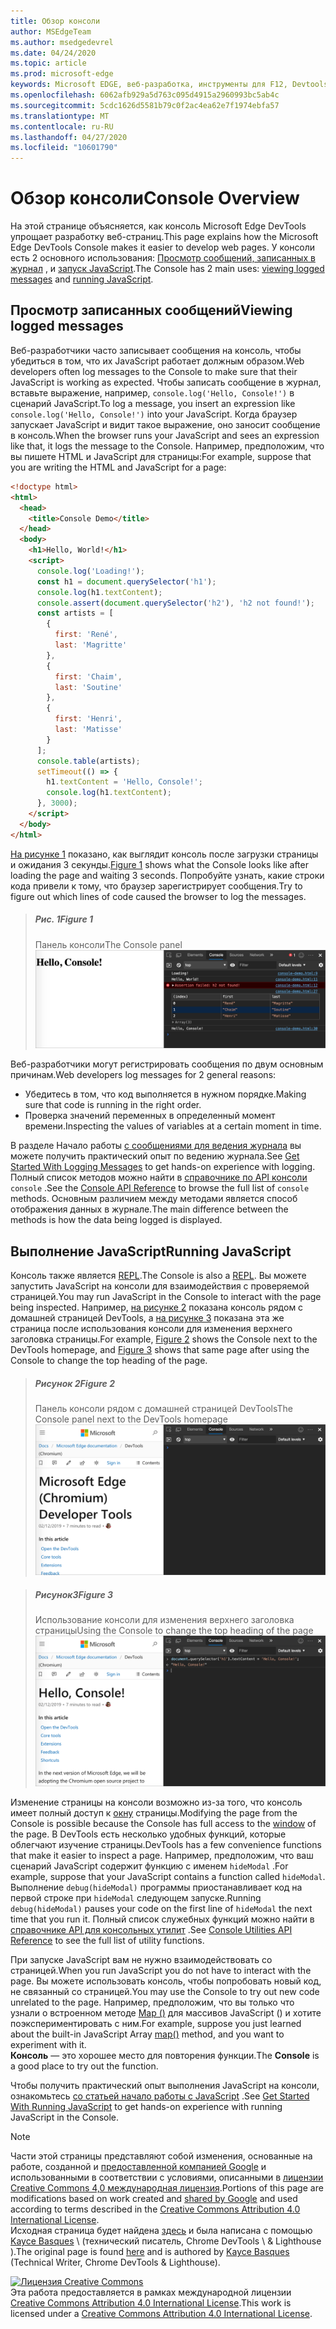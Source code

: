 ```yaml
---
title: Обзор консоли
author: MSEdgeTeam
ms.author: msedgedevrel
ms.date: 04/24/2020
ms.topic: article
ms.prod: microsoft-edge
keywords: Microsoft EDGE, веб-разработка, инструменты для F12, Devtools
ms.openlocfilehash: 6062afb929a5d763c095d4915a2960993bc5ab4c
ms.sourcegitcommit: 5cdc1626d5581b79c0f2ac4ea62e7f1974ebfa57
ms.translationtype: MT
ms.contentlocale: ru-RU
ms.lasthandoff: 04/27/2020
ms.locfileid: "10601790"
---
```

<!-- Copyright Kayce Basques 

   Licensed under the Apache License, Version 2.0 (the "License");
   you may not use this file except in compliance with the License.
   You may obtain a copy of the License at

       https://www.apache.org/licenses/LICENSE-2.0

   Unless required by applicable law or agreed to in writing, software
   distributed under the License is distributed on an "AS IS" BASIS,
   WITHOUT WARRANTIES OR CONDITIONS OF ANY KIND, either express or implied.
   See the License for the specific language governing permissions and
   limitations under the License.  -->





# <span data-ttu-id="ab0ae-103">Обзор консоли</span><span class="sxs-lookup"><span data-stu-id="ab0ae-103">Console Overview</span></span>   

  

<span data-ttu-id="ab0ae-104">На этой странице объясняется, как консоль Microsoft Edge DevTools упрощает разработку веб-страниц.</span><span class="sxs-lookup"><span data-stu-id="ab0ae-104">This page explains how the Microsoft Edge DevTools Console makes it easier to develop web pages.</span></span>  <span data-ttu-id="ab0ae-105">У консоли есть 2 основного использования: [Просмотр сообщений, записанных в журнал](#viewing-logged-messages) , и [запуск JavaScript](#running-javascript).</span><span class="sxs-lookup"><span data-stu-id="ab0ae-105">The Console has 2 main uses: [viewing logged messages](#viewing-logged-messages) and [running JavaScript](#running-javascript).</span></span>  

## <span data-ttu-id="ab0ae-106">Просмотр записанных сообщений</span><span class="sxs-lookup"><span data-stu-id="ab0ae-106">Viewing logged messages</span></span>   

<span data-ttu-id="ab0ae-107">Веб-разработчики часто записывает сообщения на консоль, чтобы убедиться в том, что их JavaScript работает должным образом.</span><span class="sxs-lookup"><span data-stu-id="ab0ae-107">Web developers often log messages to the Console to make sure that their JavaScript is working as expected.</span></span>  <span data-ttu-id="ab0ae-108">Чтобы записать сообщение в журнал, вставьте выражение, например, `console.log('Hello, Console!')` в сценарий JavaScript.</span><span class="sxs-lookup"><span data-stu-id="ab0ae-108">To log a message, you insert an expression like `console.log('Hello, Console!')` into your JavaScript.</span></span>  <span data-ttu-id="ab0ae-109">Когда браузер запускает JavaScript и видит такое выражение, оно заносит сообщение в консоль.</span><span class="sxs-lookup"><span data-stu-id="ab0ae-109">When the browser runs your JavaScript and sees an expression like that, it logs the message to the Console.</span></span>  <span data-ttu-id="ab0ae-110">Например, предположим, что вы пишете HTML и JavaScript для страницы:</span><span class="sxs-lookup"><span data-stu-id="ab0ae-110">For example, suppose that you are writing the HTML and JavaScript for a page:</span></span>  

```html
<!doctype html>
<html>
  <head>
    <title>Console Demo</title>
  </head>
  <body>
    <h1>Hello, World!</h1>
    <script>
      console.log('Loading!');
      const h1 = document.querySelector('h1');
      console.log(h1.textContent);
      console.assert(document.querySelector('h2'), 'h2 not found!');
      const artists = [
        {
          first: 'René',
          last: 'Magritte'
        },
        {
          first: 'Chaim',
          last: 'Soutine'
        },
        {
          first: 'Henri',
          last: 'Matisse'
        }
      ];
      console.table(artists);
      setTimeout(() => {
        h1.textContent = 'Hello, Console!';
        console.log(h1.textContent);
      }, 3000);
    </script>
  </body>
</html>
```  

<span data-ttu-id="ab0ae-111">[На рисунке 1](#figure-1) показано, как выглядит консоль после загрузки страницы и ожидания 3 секунды.</span><span class="sxs-lookup"><span data-stu-id="ab0ae-111">[Figure 1](#figure-1) shows what the Console looks like after loading the page and waiting 3 seconds.</span></span>  <span data-ttu-id="ab0ae-112">Попробуйте узнать, какие строки кода привели к тому, что браузер зарегистрирует сообщения.</span><span class="sxs-lookup"><span data-stu-id="ab0ae-112">Try to figure out which lines of code caused the browser to log the messages.</span></span>  

> ##### <span data-ttu-id="ab0ae-113">Рис. 1</span><span class="sxs-lookup"><span data-stu-id="ab0ae-113">Figure 1</span></span>  
> <span data-ttu-id="ab0ae-114">Панель консоли</span><span class="sxs-lookup"><span data-stu-id="ab0ae-114">The Console panel</span></span>  
> ![Панель консоли][ImageConsole]  

<span data-ttu-id="ab0ae-116">Веб-разработчики могут регистрировать сообщения по двум основным причинам.</span><span class="sxs-lookup"><span data-stu-id="ab0ae-116">Web developers log messages for 2 general reasons:</span></span>  

*   <span data-ttu-id="ab0ae-117">Убедитесь в том, что код выполняется в нужном порядке.</span><span class="sxs-lookup"><span data-stu-id="ab0ae-117">Making sure that code is running in the right order.</span></span>  
*   <span data-ttu-id="ab0ae-118">Проверка значений переменных в определенный момент времени.</span><span class="sxs-lookup"><span data-stu-id="ab0ae-118">Inspecting the values of variables at a certain moment in time.</span></span>  

<span data-ttu-id="ab0ae-119">В разделе Начало работы [с сообщениями для ведения журнала][DevtoolsConsoleLoggingMessages] вы можете получить практический опыт по ведению журнала.</span><span class="sxs-lookup"><span data-stu-id="ab0ae-119">See [Get Started With Logging Messages][DevtoolsConsoleLoggingMessages] to get hands-on experience with logging.</span></span>  <span data-ttu-id="ab0ae-120">Полный список методов можно найти в [справочнике по API консоли][DevToolsConsoleAPI] `console` .</span><span class="sxs-lookup"><span data-stu-id="ab0ae-120">See the [Console API Reference][DevToolsConsoleAPI] to browse the full list of `console` methods.</span></span>  <span data-ttu-id="ab0ae-121">Основным различием между методами является способ отображения данных в журнале.</span><span class="sxs-lookup"><span data-stu-id="ab0ae-121">The main difference between the methods is how the data being logged is displayed.</span></span>  

## <span data-ttu-id="ab0ae-122">Выполнение JavaScript</span><span class="sxs-lookup"><span data-stu-id="ab0ae-122">Running JavaScript</span></span>   

<span data-ttu-id="ab0ae-123">Консоль также является [REPL][WikiREPLoop].</span><span class="sxs-lookup"><span data-stu-id="ab0ae-123">The Console is also a [REPL][WikiREPLoop].</span></span>  <span data-ttu-id="ab0ae-124">Вы можете запустить JavaScript на консоли для взаимодействия с проверяемой страницей.</span><span class="sxs-lookup"><span data-stu-id="ab0ae-124">You may run JavaScript in the Console to interact with the page being inspected.</span></span>  <span data-ttu-id="ab0ae-125">Например, [на рисунке 2](#figure-2) показана консоль рядом с домашней страницей DevTools, а [на рисунке 3](#figure-3) показана эта же страница после использования консоли для изменения верхнего заголовка страницы.</span><span class="sxs-lookup"><span data-stu-id="ab0ae-125">For example, [Figure 2](#figure-2) shows the Console next to the DevTools homepage, and [Figure 3](#figure-3) shows that same page after using the Console to change the top heading of the page.</span></span>  

> ##### <span data-ttu-id="ab0ae-126">Рисунок 2</span><span class="sxs-lookup"><span data-stu-id="ab0ae-126">Figure 2</span></span>  
> <span data-ttu-id="ab0ae-127">Панель консоли рядом с домашней страницей DevTools</span><span class="sxs-lookup"><span data-stu-id="ab0ae-127">The Console panel next to the DevTools homepage</span></span>  
> ![Панель консоли рядом с домашней страницей DevTools][ImageConsoleOverview]  

> ##### <span data-ttu-id="ab0ae-129">Рисунок3</span><span class="sxs-lookup"><span data-stu-id="ab0ae-129">Figure 3</span></span>  
> <span data-ttu-id="ab0ae-130">Использование консоли для изменения верхнего заголовка страницы</span><span class="sxs-lookup"><span data-stu-id="ab0ae-130">Using the Console to change the top heading of the page</span></span>  
> ![Использование консоли для изменения верхнего заголовка страницы][ImageConsoleChangeTitle]  

<span data-ttu-id="ab0ae-132">Изменение страницы на консоли возможно из-за того, что консоль имеет полный доступ к [окну][MDNWindow] страницы.</span><span class="sxs-lookup"><span data-stu-id="ab0ae-132">Modifying the page from the Console is possible because the Console has full access to the [window][MDNWindow] of the page.</span></span>  <span data-ttu-id="ab0ae-133">В DevTools есть несколько удобных функций, которые облегчают изучение страницы.</span><span class="sxs-lookup"><span data-stu-id="ab0ae-133">DevTools has a few convenience functions that make it easier to inspect a page.</span></span>  <span data-ttu-id="ab0ae-134">Например, предположим, что ваш сценарий JavaScript содержит функцию с именем `hideModal` .</span><span class="sxs-lookup"><span data-stu-id="ab0ae-134">For example, suppose that your JavaScript contains a function called `hideModal`.</span></span>  <span data-ttu-id="ab0ae-135">Выполнение `debug(hideModal)` программы приостанавливает код на первой строке при `hideModal` следующем запуске.</span><span class="sxs-lookup"><span data-stu-id="ab0ae-135">Running `debug(hideModal)` pauses your code on the first line of `hideModal` the next time that you run it.</span></span>  <span data-ttu-id="ab0ae-136">Полный список служебных функций можно найти в [справочнике API для консольных утилит][DevtoolsConsoleUtilitiesDebug] .</span><span class="sxs-lookup"><span data-stu-id="ab0ae-136">See [Console Utilities API Reference][DevtoolsConsoleUtilitiesDebug] to see the full list of utility functions.</span></span>  

<span data-ttu-id="ab0ae-137">При запуске JavaScript вам не нужно взаимодействовать со страницей.</span><span class="sxs-lookup"><span data-stu-id="ab0ae-137">When you run JavaScript you do not have to interact with the page.</span></span>  <span data-ttu-id="ab0ae-138">Вы можете использовать консоль, чтобы попробовать новый код, не связанный со страницей.</span><span class="sxs-lookup"><span data-stu-id="ab0ae-138">You may use the Console to try out new code unrelated to the page.</span></span>  <span data-ttu-id="ab0ae-139">Например, предположим, что вы только что узнали о встроенном методе [Map ()][MDNMap] для массивов JavaScript () и хотите поэкспериментировать с ним.</span><span class="sxs-lookup"><span data-stu-id="ab0ae-139">For example, suppose you just learned about the built-in JavaScript Array [map()][MDNMap] method, and you want to experiment with it.</span></span>  
<span data-ttu-id="ab0ae-140">**Консоль** — это хорошее место для повторения функции.</span><span class="sxs-lookup"><span data-stu-id="ab0ae-140">The **Console** is a good place to try out the function.</span></span>  

<span data-ttu-id="ab0ae-141">Чтобы получить практический опыт выполнения JavaScript на консоли, ознакомьтесь [со статьей начало работы с JavaScript][ImageConsoleChangeTitle] .</span><span class="sxs-lookup"><span data-stu-id="ab0ae-141">See [Get Started With Running JavaScript][ImageConsoleChangeTitle] to get hands-on experience with running JavaScript in the Console.</span></span>  

   

  

<!-- image links -->  

[ImageConsole]: /microsoft-edge/devtools-guide-chromium/media/console-console-demo.msft.png "Рисунок 1: панель консоли"  
[ImageConsoleChangeTitle]: /microsoft-edge/devtools-guide-chromium/media/devtools-console-h1-changed.msft.png "Рисунок 3: использование консоли для изменения верхнего заголовка страницы"  
[ImageConsoleOverview]: /microsoft-edge/devtools-guide-chromium/media/devtools-console-empty.msft.png "Рисунок 2: панель консоли рядом с домашней страницей DevTools"  

<!-- links -->  

[DevToolsConsoleAPI]: /microsoft-edge/devtools-guide-chromium/console/api "Справочник по API консоли"  
[DevtoolsConsoleLoggingMessages]: /microsoft-edge/devtools-guide-chromium/console/log "Начало работы с сообщениями журнала на консоли"  
[DevtoolsConsoleRunningJavascript]: /microsoft-edge/devtools-guide-chromium/console/javascript "Начало работы с JavaScript на консоли"  
[DevtoolsConsoleUtilitiesDebug]: /microsoft-edge/devtools-guide-chromium/console/utilities#debug "Справочник по API служебных программ для консоли отладки"  

[MDNMap]: https://developer.mozilla.org/docs/Web/JavaScript/Reference/Global_Objects/Array/map "Array. prototype. Map () | MDN"  
[MDNWindow]: https://developer.mozilla.org/docs/Web/API/Window "Окно | MDN"  

[WikiREPLoop]: https://en.wikipedia.org/wiki/Read%E2%80%93eval%E2%80%93print_loop "Read – eval — цикл печати — Википедии"  

> [!NOTE]
> <span data-ttu-id="ab0ae-152">Части этой страницы представляют собой изменения, основанные на работе, созданной и [предоставленной компанией Google][GoogleSitePolicies] и использованными в соответствии с условиями, описанными в [лицензии Creative Commons 4,0 международная лицензия][CCA4IL].</span><span class="sxs-lookup"><span data-stu-id="ab0ae-152">Portions of this page are modifications based on work created and [shared by Google][GoogleSitePolicies] and used according to terms described in the [Creative Commons Attribution 4.0 International License][CCA4IL].</span></span>  
> <span data-ttu-id="ab0ae-153">Исходная страница будет найдена [здесь](https://developers.google.com/web/tools/chrome-devtools/console/index) и была написана с помощью [Kayce Basques][KayceBasques] \ (технический писатель, Chrome DevTools \ & Lighthouse \).</span><span class="sxs-lookup"><span data-stu-id="ab0ae-153">The original page is found [here](https://developers.google.com/web/tools/chrome-devtools/console/index) and is authored by [Kayce Basques][KayceBasques] \(Technical Writer, Chrome DevTools \& Lighthouse\).</span></span>  

[![Лицензия Creative Commons][CCby4Image]][CCA4IL]  
<span data-ttu-id="ab0ae-155">Эта работа предоставляется в рамках международной лицензии [Creative Commons Attribution 4.0 International License][CCA4IL].</span><span class="sxs-lookup"><span data-stu-id="ab0ae-155">This work is licensed under a [Creative Commons Attribution 4.0 International License][CCA4IL].</span></span>  

[CCA4IL]: https://creativecommons.org/licenses/by/4.0  
[CCby4Image]: https://i.creativecommons.org/l/by/4.0/88x31.png  
[GoogleSitePolicies]: https://developers.google.com/terms/site-policies  
[KayceBasques]: https://developers.google.com/web/resources/contributors/kaycebasques  
